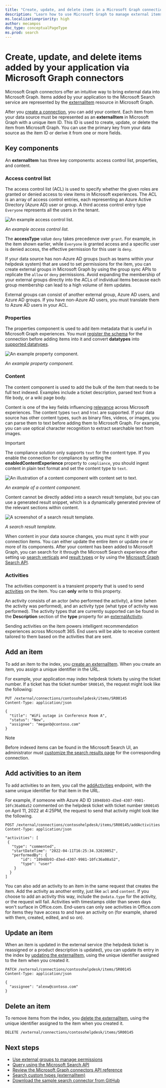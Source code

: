 ```yaml
---
title: "Create, update, and delete items in a Microsoft Graph connection"
description: "Learn how to use Microsoft Graph to manage external items added by your application to the Microsoft Search service."
ms.localizationpriority: high
author: mecampos
doc_type: conceptualPageType
ms.prod: search
---
```

<!---<author of this doc: rsamai>--->

# Create, update, and delete items added by your application via Microsoft Graph connectors

Microsoft Graph connectors offer an intuitive way to bring external data into Microsoft Graph. Items added by your application to the Microsoft Search service are represented by the [externalItem](/graph/api/resources/externalconnectors-externalitem) resource in Microsoft Graph.

After you [create a connection](/graph/api/externalconnectors-external-post-connections), you can add your content. Each item from your data source must be represented as an **externalItem** in Microsoft Graph with a unique item ID. This ID is used to create, update, or delete the item from Microsoft Graph. You can use the primary key from your data source as the item ID or derive it from one or more fields. 

## Key components

An **externalItem** has three key components: access control list, properties, and content.

### Access control list

The access control list (ACL) is used to specify whether the given roles are granted or denied access to view items in Microsoft experiences. The ACL is an array of access control entries, each representing an Azure Active Directory (Azure AD) user or group. A third access control entry type `Everyone` represents all the users in the tenant.

![An example access control list.](./images/connectors-images/connecting-external-content-manage-items-acl.png)

*An example access control list.*

The **accessType** value `deny` takes precedence over `grant`. For example, in the item shown earlier, while `Everyone` is granted access and a specific user is denied access, the effective permission for this user is `deny`.

If your data source has non-Azure AD groups (such as teams within your helpdesk system) that are used to set permissions for the item, you can create external groups in Microsoft Graph by using the group sync APIs to replicate the `allow` or `deny` permissions. Avoid expanding the membership of your external groups directly into the ACLs of individual items because each group membership can lead to a high volume of item updates.

External groups can consist of another external group, Azure AD users, and Azure AD groups. If you have non-Azure AD users, you must translate them to Azure AD users in your ACL.

### Properties

The properties component is used to add item metadata that is useful in Microsoft Graph experiences. You must [register the schema](connecting-external-content-manage-schema.md) for the connection before adding items into it and convert **datatypes** into [supported datatypes](/graph/api/resources/externalconnectors-property).

![An example property component.](./images/connectors-images/connecting-external-content-manage-items-1.png)

*An example property component.*

### Content

The content component is used to add the bulk of the item that needs to be full text indexed. Examples include a ticket description, parsed text from a file body, or a wiki page body.

Content is one of the key fields influencing [relevance](connecting-external-content-manage-schema.md#relevance) across Microsoft experiences. The content types `text` and `html` are supported. If your data source has other content types, such as binary files, videos, or images, you can parse them to text before adding them to Microsoft Graph. For example, you can use optical character recognition to extract searchable text from images.

 > [!IMPORTANT]
> The compliance solution only supports `text` for the content type. If you enable the connection for compliance by setting the **enabledContentExperience** property to `compliance`, you should ingest content in plain text format and set the content type to `text`.

![An illustration of a content component with content set to text.](./images/connectors-images/connecting-external-content-manage-items-2.png)

*An example of a content component.*

Content cannot be directly added into a search result template, but you can use a generated result snippet, which is a dynamically generated preview of the relevant sections within content.

![A screenshot of a search result template.](./images/connectors-images/connecting-external-content-manage-items-3.svg)

*A search result template.*

When content in your data source changes, you must sync it with your connection items. You can either update the entire item or update one or more of its components. After your content has been added to Microsoft Graph, you can search for it through the Microsoft Search experience after setting up [search verticals](/en-us/microsoftsearch/manage-verticals) and [result types](/en-us/microsoftsearch/manage-result-types) or by using the [Microsoft Graph Search API](/graph/api/resources/search-api-overview).

### Activities

The activities component is a transient property that is used to send [activities](/graph/api/resources/externalconnectors-externalactivity) on the item. You can **only** write to this property. 

An activity consists of an actor (who performed the activity), a time (when the activity was performed), and an activity type (what type of activity was performed). The activity types that are currently supported can be found in the **Description** section of the **type** property for an [externalActivity](/graph/api/resources/externalconnectors-externalactivity). 

Sending activities on the item powers intelligent recommendation experiences across Microsoft 365. End users will be able to receive content tailored to them based on the activities that are sent. 

## Add an item

To add an item to the index, you [create an externalItem](/graph/api/externalconnectors-externalconnection-put-items). When you create an item, you assign a unique identifier in the URL.

For example, your application may index helpdesk tickets by using the ticket number. If a ticket has the ticket number `SR00145`, the request might look like the following:

```http
PUT /external/connections/contosohelpdesk/items/SR00145
Content-Type: application/json

{
  "title": "WiFi outage in Conference Room A",
  "status": "New",
  "assignee": "meganb@contoso.com"
}
```
> [!NOTE]
> Before indexed items can be found in the Microsoft Search UI, an administrator must [customize the search results page](/en-us/microsoftsearch/configure-connector#next-steps-customize-the-search-results-page) for the corresponding connection.


## Add activities to an item
To add activities to an item, you call the [addActivities](/graph/api/externalconnectors-externalitem-addactivities) endpoint, with the same unique identifier for that item in the URL.

For example, if someone with Azure AD ID `18948b93-d3ed-4307-9981-10fc36a08a52` commented on the helpdesk ticket with ticket number `SR00145` on April 11, 2022 at 4:25PM, the request to send that activity might look like the following.

```http
POST /external/connections/contosohelpdesk/items/SR00145/addActivities
Content-Type: application/json

"activities": [
 {
   "type": "commented",
   "startDateTime": "2022-04-11T16:25:34.3202005Z",
   "performedBy": {
       "id": "18948b93-d3ed-4307-9981-10fc36a08a52",
       "type": "user"
    }
  }
]
```

You can also add an activity to an item in the same request that creates the item. Add the activity as another entity, just like `acl` and `content`. If you choose to add an activity this way, include the `@odata.type` for the activity, or the request will fail. Activities with timestamps older than seven days won't surface in Office.com. End-users can only see activities in Office.com for items they have access to and have an activity on (for example, shared with them, created, edited, and so on).

## Update an item

When an item is updated in the external service (the helpdesk ticket is reassigned or a product description is updated), you can update its entry in the index by [updating the externalItem](/graph/api/externalconnectors-externalitem-update), using the unique identifier assigned to the item when you created it.

```http
PATCH /external/connections/contosohelpdesk/items/SR00145
Content-Type: application/json

{
  "assignee": "alexw@contoso.com"
}
```

## Delete an item

To remove items from the index, you [delete the externalItem](/graph/api/externalconnectors-externalitem-delete), using the unique identifier assigned to the item when you created it.

```http
DELETE /external/connections/contosohelpdesk/items/SR00145
```

## Next steps

- [Use external groups to manage permissions](connecting-external-content-external-groups.md)
- [Query using the Microsoft Search API](search-concept-overview.md#why-use-the-microsoft-search-api)
- [Review the Microsoft Graph connectors API reference](/graph/api/resources/indexing-api-overview)
- [Search custom types (externalItem)](search-concept-custom-types.md)
- [Download the sample search connector from GitHub](https://github.com/microsoftgraph/msgraph-search-connector-sample)
